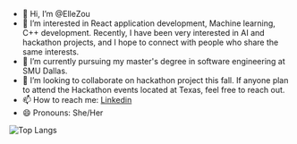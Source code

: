 - 👋 Hi, I’m @ElleZou
- 👀 I’m interested in React application development, Machine learning, C++ development. Recently, I have been very interested in AI and hackathon projects, and I hope to connect with people who share the same interests.
- 🌱 I’m currently pursuing my master's degree in software engineering at SMU Dallas.
- 💞️ I’m looking to collaborate on hackathon project this fall. If anyone plan to attend the Hackathon events located at Texas, feel free to reach out.
- 📫 How to reach me: [Linkedin](https://www.linkedin.com/in/elle-zou/) 
- 😄 Pronouns: She/Her


![Top Langs](https://github-readme-stats.vercel.app/api/top-langs/?username=ellezou&layout=compact)

<!---
ElleZou/ElleZou is a ✨ special ✨ repository because its `README.md` (this file) appears on your GitHub profile.
You can click the Preview link to take a look at your changes.
--->

